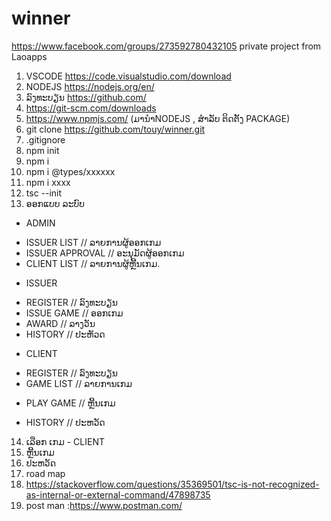 # winner
https://www.facebook.com/groups/273592780432105
private project from Laoapps
1.	VSCODE https://code.visualstudio.com/download
2.	NODEJS https://nodejs.org/en/
3.	ລົງທະບຽນ https://github.com/
4.	https://git-scm.com/downloads
5.	https://www.npmjs.com/ (ມານຳNODEJS , ສຳລັບ ຕິດຕັ້ງ PACKAGE)
6. git clone https://github.com/touy/winner.git
7. .gitignore
8. npm init
9. npm i 
10. npm i @types/xxxxxx
11. npm i xxxx
12. tsc --init
13. ອອກແບບ ລະບົບ
- ADMIN
+ ISSUER LIST // ລາຍການຜູ້ອອກເກມ
+ ISSUER APPROVAL //  ອະນຸມັດຜູ້ອອກເກມ
+ CLIENT LIST // ລາຍການຜູ້ຫຼີ້ນເກມ.
- ISSUER
+ REGISTER // ລົງທະບຽນ
+ ISSUE GAME // ອອກເກມ
+ AWARD // ລາງວັນ
+ HISTORY // ປະຫັວດ
- CLIENT
+ REGISTER // ລົງທະບຽນ
+ GAME LIST // ລາຍການເກມ
* PLAY GAME // ຫຼີ້ນເກມ
+ HISTORY // ປະຫວັດ
14. ເລືອກ ເກມ - CLIENT
15. ຫຼີ້ນເກມ
16. ປະຫວັດ
17. road map
18. https://stackoverflow.com/questions/35369501/tsc-is-not-recognized-as-internal-or-external-command/47898735
19. post man :https://www.postman.com/
